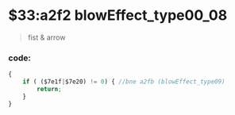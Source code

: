 ﻿
# $33:a2f2 blowEffect_type00_08	

>fist & arrow

### code:
```js
{
	if ( ($7e1f|$7e20) != 0) { //bne a2fb (blowEffect_type09)
		return;
	}
}
```

